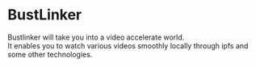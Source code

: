 # BustLinker

Bustlinker will take you into a video accelerate world.  
It enables you to watch various videos smoothly locally through ipfs and some other technologies.

